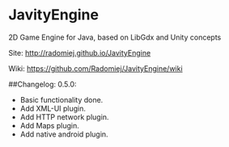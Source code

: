 # JavityEngine
2D Game Engine for Java, based on LibGdx and Unity concepts

Site: http://radomiej.github.io/JavityEngine

Wiki: https://github.com/Radomiej/JavityEngine/wiki

##Changelog:
0.5.0:
* Basic functionality done.
* Add XML-UI plugin.
* Add HTTP network plugin.
* Add Maps plugin.
* Add native android plugin.
